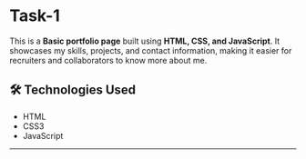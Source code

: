 # Task-1

This is a **Basic portfolio  page** built using **HTML, CSS, and JavaScript**. It showcases my skills, projects, and contact information, making it easier for recruiters and collaborators to know more about me.
  

## 🛠️ Technologies Used

- HTML
- CSS3 
- JavaScript 

---


